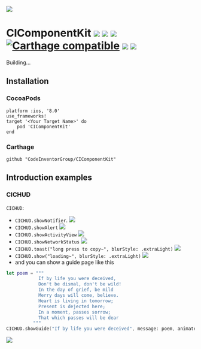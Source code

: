 

![](http://olvgkynut.bkt.clouddn.com/CIComponentKit_introduce.png?imageMogr2/thumbnail/1280x1280/interlace/1/blur/1x0/quality/100)

# CIComponentKit ![][image-1] ![][image-2] ![][image-3] [![Carthage compatible][image-4]][1] ![][image-5] ![][image-6]

 
Building...



## Installation

### CocoaPods

```
platform :ios, '8.0'
use_frameworks!
target '<Your Target Name>' do
    pod 'CIComponentKit'
end
```


### Carthage

```
github "CodeInventorGroup/CIComponentKit"
```

## Introduction examples

### CICHUD
`CICHUD`:

* `CICHUD.showNotifier`. ![](http://olvgkynut.bkt.clouddn.com/CICHUD_notifier@2x.png?imageMogr2/thumbnail/640x640/interlace/1/blur/1x0/quality/100)
* `CICHUD.showAlert` ![](http://olvgkynut.bkt.clouddn.com/CICHU_alert@2x.png?imageMogr2/thumbnail/640x640/interlace/1/blur/1x0/quality/100)
* `CICHUD.showActivityView` ![](http://olvgkynut.bkt.clouddn.com/CICHUD_showActivityView@2x.png?imageMogr2/thumbnail/640x640/interlace/1/blur/1x0/quality/100)
* `CICHUD.showNetworkStatus` ![](http://olvgkynut.bkt.clouddn.com/CICHUD_showNetWorkStatus@2x.png?imageMogr2/thumbnail/640x640/interlace/1/blur/1x0/quality/100)
* `CICHUD.toast("long press to copy~", blurStyle: .extraLight)` ![](http://olvgkynut.bkt.clouddn.com/CICHUD_toast@2x.png?imageMogr2/thumbnail/640x640/interlace/1/blur/1x0/quality/100)
* `CICHUD.show("loading~", blurStyle: .extraLight)` ![](http://olvgkynut.bkt.clouddn.com/CICHUD_loading@2x.png?imageMogr2/thumbnail/640x640/interlace/1/blur/1x0/quality/100)
* and you can show a guide page like this

```swift
let poem = """
            If by life you were deceived, 
            Don't be dismal, don't be wild! 
            In the day of grief, be mild 
            Merry days will come, believe. 
            Heart is living in tomorrow; 
            Present is dejected here; 
            In a moment, passes sorrow; 
            That which passes will be dear
          """
CICHUD.showGuide("If by life you were deceived", message: poem, animated: true)
```
![](http://olvgkynut.bkt.clouddn.com/CICHUD_showGuide@2x.png?imageMogr2/thumbnail/640x640/interlace/1/blur/1x0/quality/100)


[1]:	https://github.com/Carthage/Carthage

[image-1]:	https://travis-ci.org/CodeInventorGroup/CIComponentKit.svg?branch=master
[image-2]:	https://img.shields.io/badge/platform-ios-lightgrey.svg
[image-3]:	https://img.shields.io/cocoapods/v/CIComponentKit.svg?style=flat
[image-4]:	https://img.shields.io/badge/Carthage-compatible-4BC51D.svg?style=flat
[image-5]:	https://img.shields.io/badge/language-swift4.0-orange.svg
[image-6]:	https://img.shields.io/cocoapods/l/CIComponentKit.svg?style=flat
